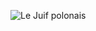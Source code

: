 ![Le Juif polonais](https://upload.wikimedia.org/wikipedia/commons/thumb/a/ae/Verdi_conducting_Aida_in_Paris_1880_-_Gallica_-_Restoration.jpg/350px-Verdi_conducting_Aida_in_Paris_1880_-_Gallica_-_Restoration.jpg)